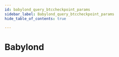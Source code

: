 ```yaml
---
id: babylond_query_btccheckpoint_params
sidebar_label: Babylond_query_btccheckpoint_params
hide_table_of_contents: true

---
```


# Babylond